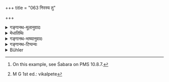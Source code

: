 +++
title = "063 निरस्य तु"

+++

<details><summary>गङ्गानथ-मूलानुवादः</summary>

The man, having emitted semen becomes pure by bathing; hence, on account of seminal filiation he should observe impurity for these days.—(62)
</details>

<details><summary>मेधातिथिः</summary>

सहेतुकं त्र्यहम् उपदिशन्न् अपस्पर्शनशुद्धिं पूर्वोक्ताम् अनुमन्यते । किम् अर्थम् उच्यत इति चेत्, सरूपविधितयार्थवादार्थम्, न विधेयतया "जर्तिलयवाग्वा वा जुहुयात्" (त्स् ५.४.३.२) इतिवत्[^१६८] ।


[^१६८]:
     On this example, see Śabara on PMS 10.8.7.

- **निरस्य तु शुक्रं** मैथुनधर्मेण संप्रयुज्य शुक्रोत्सर्गाद् अनन्तरं **उपस्पृश्य** स्नात्वा शुचिर् भवति । अतो **बैजिकाद् अभिसंबन्धात्** । बीजनिमित्तो **बैहिकः** । **अभिसंबन्धः** अपत्योत्पत्तिः । अतस् तत्र कथं **नानुरुन्ध्यान्** नानुवर्तेत । **अघम्** आशौचं **त्र्यहम्** । यादृशं च शुक्रनिरसनेन अकृतस्नानस्याशुचित्वम्, न तादृशम् एव प्रसवे, अपि तु त्र्यहम् । पूर्वश्लोकार्धत्र्यहशेषतयानूद्यते । अत एवोपस्पृश्येति स्नानम् उच्यते, "स्नानं मैथुनिनः स्मृतम्" इति वचनान् नाचमनम् । 

- <u>पुत्रे तु</u> जाते तदहः स्पृश्यतैवेति केचित् । तथा च शंख आह- "कुमारप्रसवे नाड्याम् अच्छिन्नयां गुडतिलहिरण्यवस्त्रप्रावरणगोधान्यप्रतिग्रहेष्व् अदोषस् तदहर् इत्य् एके" । 

- तस्मात् स दिवसः पुण्यः पितॄणां प्रीतिवर्धनः । 

- स्मरणाच् चैव पूर्वेषां तदहर् न प्रदुष्यति ॥ इति ।

तथा श्राद्धम् अप्य् एके कुर्वन्तीति च । अनेन पितुः सर्वथाशौचाभाव एव । 

- तत्रैते स्मृती पूर्ववद् वृत्तिसदसद्भावापेक्षया विकल्प्येते[^१६९] ॥ ५.६२ ॥


[^१६९]:
     M G 1st ed.: vikalpete
</details>

<details><summary>गङ्गानथ-भाष्यानुवादः</summary>

While laying down purification after three days, the author permits the purification by bathing, which has been spoken of above. If it be asked—“why should this be stated?”—the answer is that it is stated in the form an injunction; by way of a commendatory assertion, and not a regular injunction, just as in the case of the Vedic passage ‘*jartilayavāgvā va juhuyāt*

‘*Having thrown out semen*’,—after emission daring the act of sexual intercourse,—the man becomes pure by bathing.

‘*Hence, on account of seminal filiation*’;—‘*Seminal*’ means
*pertaining to the semen*;—*fitiliation* means *begetting of the child*;
and in the event of this, why should he not ‘*observe*’— keep up—‘*the impurity for three days*.’ The impurity due to child-birth is not of the same kind as that which attaches to the man who has emitted semen and has not taken a bath; in fact it lasts for three days. The period of ‘three days’ mentioned here is a reiteration of the same as occurring in the preceding verse. For this same reason the ‘*upaspṛśya*’ in the present verse is taken to mean *bathing* and not merely *water-sipping*; specially in view of the assertion that ‘*s??na*, ‘birthing,’ has been enjoined for the man who has had *sexual* intercourse.

Some people hold that when a son is born to a man, he becomes touchable on that same day. As says Śaṅkha—At the birth of a boy, before the placenta has been severed, there is nothing wrong in the man receiving, on that same day, the gift of sugar, sesamum, gold, cloth, clothes, cows and grain,—so say some: and again—‘for this reason that day is sacred, enhancing as it does the pleasure of the forefathers: and because it reminds one of his ancestors, there is no impurity attaching to that day.’ In fact some people-even go to the length of performing *śrāddhas* on that day. From this it follows that in such cases there is no impurity attaching to the father at all.

In fact the two *Smṛti-* texts just quoted are to be taken as providing optional alternatives, in consideration of the man having, or not having, means of living (other than the receiving of gifts).—(62).
</details>

<details><summary>गङ्गानथ-टिप्पन्यः</summary>

(Verse 63 of other commentators.)

According to the interpretation of Govindarāja, Kullūka, Nārāyaṇa and
Rāghavānanda, the two halves of this verse are distinct, the first half
laying down that the man who emits semen is purified by bathing, and the
second half that he who begets a child is purified after three days.
According to Medhātithi however, the first half supplies the reason for
what is asserted in the second half. (See *Translation*).

This verse is quoted in *Parāśaramādhava* (Ācāra, p. 606), which
explains ‘*baijika-sambandha*’ as ‘*janyajanakabhāva*,’ ‘the parental
relationship.’

The *Hāralatā*, which has both lines of (62) explains the meaning
as—‘The untouchability due to death pertains to all *sapiṇḍas*, and that
due to birth pertains to the parents of the child only, but the full
period (ten days) of ‘impurity’ attaches to the mother only, that
attaching to the father disappears immediately on bathing.
</details>

<details><summary>Bühler</summary>

063	But a man, having spent his strength, is purified merely by bathing; after begetting a child (on a remarried female), he shall retain the impurity during three days.
</details>

